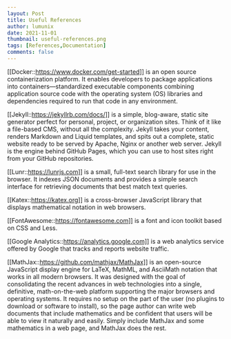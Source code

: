 ```yaml
---
layout: Post
title: Useful References
author: lumunix
date: 2021-11-01
thumbnail: useful-references.png
tags: [References,Documentation]
comments: false
---
```


[[Docker::https://www.docker.com/get-started]] is an open source containerization platform. It enables developers to package applications into containers—standardized executable components combining application source code with the operating system (OS) libraries and dependencies required to run that code in any environment.


[[Jekyll::https://jekyllrb.com/docs/]] is a simple, blog-aware, static site generator perfect for personal, project, or organization sites. Think of it like a file-based CMS, without all the complexity. Jekyll takes your content, renders Markdown and Liquid templates, and spits out a complete, static website ready to be served by Apache, Nginx or another web server. Jekyll is the engine behind GitHub Pages, which you can use to host sites right from your GitHub repositories.

[[Lunr::https://lunrjs.com]] is a small, full-text search library for use in the browser. It indexes JSON documents and provides a simple search interface for retrieving documents that best match text queries.

[[Katex::https://katex.org]] is a cross-browser JavaScript library that displays mathematical notation in web browsers.

[[FontAwesome::https://fontawesome.com]] is a font and icon toolkit based on CSS and Less.

[[Google Analytics::https://analytics.google.com]] is a web analytics service offered by Google that tracks and reports website traffic.

[[MathJax::https://github.com/mathjax/MathJax]] is an open-source JavaScript display engine for LaTeX, MathML, and AsciiMath notation that works in all modern browsers. It was designed with the goal of consolidating the recent advances in web technologies into a single, definitive, math-on-the-web platform supporting the major browsers and operating systems. It requires no setup on the part of the user (no plugins to download or software to install), so the page author can write web documents that include mathematics and be confident that users will be able to view it naturally and easily. Simply include MathJax and some mathematics in a web page, and MathJax does the rest.
